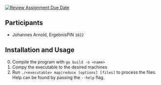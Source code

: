 [![Review Assignment Due Date](https://classroom.github.com/assets/deadline-readme-button-24ddc0f5d75046c5622901739e7c5dd533143b0c8e959d652212380cedb1ea36.svg)](https://classroom.github.com/a/IuYHBysz)

## Participants
- Johannes Arnold, ErgebnisPIN `1022`

## Installation and Usage
0. Compile the program with `go build -o <name>`
1. Compy the executable to the desired machines
2. Run `./<executable> map|reduce [options] [files]` to process the files. Help can be found by passing the `--help` flag.
